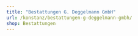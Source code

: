 ```yaml
---
title: "Bestattungen G. Deggelmann GmbH"
url: /konstanz/bestattungen-g-deggelmann-gmbh/
shop: Bestattungen
---
```

